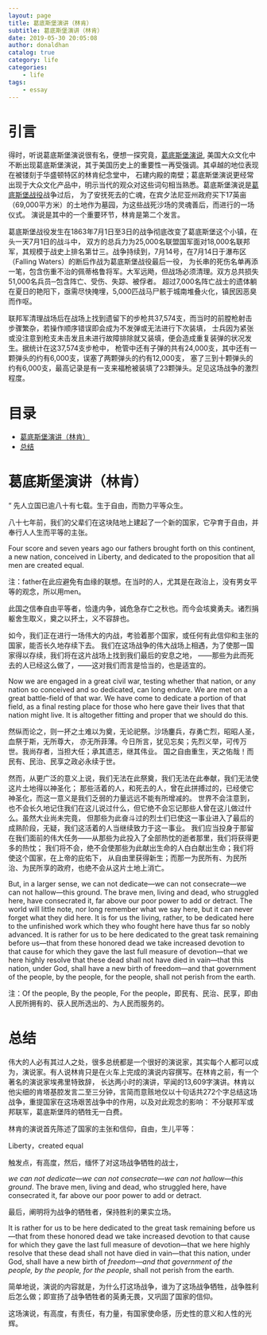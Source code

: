 ```yaml
---
layout: page
title: 葛底斯堡演讲（林肯）
subtitle: 葛底斯堡演讲（林肯）
date: 2019-05-30 20:05:08
author: donaldhan
catalog: true
category: life
categories:
    - life
tags:
    - essay
---
```


# 引言
得时，听说葛底斯堡演说很有名，便想一探究竟，[葛底斯堡演说][], 美国大众文化中不断出现葛底斯堡演说，其于美国历史上的重要性一再受强调。其卓越的地位表现在被镂刻于华盛顿特区的林肯纪念堂中，
石建内殿的南壁；葛底斯堡演说更经常出现于大众文化产品中，明示当代的观众对这些词句相当熟悉。葛底斯堡演说是[葛底斯堡战役][]战争过后，
为了安抚死去的亡魂，在宾夕法尼亚州政府买下17英亩（69,000平方米）的土地作为墓园，为这些战死沙场的灵魂善后，而进行的一场仪式。
演说是其中的一个重要环节，林肯是第二个发言。

葛底斯堡战役发生在1863年7月1日至3日的战争彻底改变了葛底斯堡这个小镇，在头一天7月1日的战斗中，
双方的总兵力为25,000名联盟国军面对18,000名联邦军，其规模于战史上排名第廿三。战争持续到，7月14号，在7月14日于瀑布区（Falling Waters）的断后作战为葛底斯堡战役最后一役，
为长串的死伤名单再添一笔，包含伤重不治的佩蒂格鲁将军。大军远飏，但战场必须清理。双方总共损失51,000名兵员─包含阵亡、受伤、失踪、被俘者。
超过7,000名阵亡战士的遗体躺在夏日的艳阳下，亟需尽快掩埋，5,000匹战马尸骸于城南堆叠火化，镇民因恶臭而作呕。

联邦军清理战场后在战场上找到遗留下的步枪共37,574支，而当时的前膛枪射击步骤繁杂，若操作顺序错误即会成为不发弹或无法进行下次装填，
士兵因为紧张或没注意到枪支未击发且未进行故障排除就又装填，便会造成重复装弹的状况发生。据统计在这37,574支步枪中，
枪管中还有子弹的共有24,000支，其中还有一颗弹头的约有6,000支，误塞了两颗弹头的约有12,000支，
塞了三到十颗弹头的约有6,000支，最高记录是有一支来福枪被装填了23颗弹头。足见这场战争的激烈程度。



[葛底斯堡演说]:https://zh.wikipedia.org/wiki/%E8%93%8B%E8%8C%B2%E5%A0%A1%E6%BC%94%E8%AA%AA "葛底斯堡演说"
[葛底斯堡战役]: https://zh.wikipedia.org/wiki/%E8%93%8B%E8%8C%A8%E5%A0%A1%E4%B9%8B%E5%BD%B9 "葛底斯堡战役"


# 目录
* [葛底斯堡演讲（林肯）](#葛底斯堡演讲（林肯）)
* [总结](#总结)


# 葛底斯堡演讲（林肯）

“	先人立国已逾八十有七载。生于自由，而勠力平等众生。

八十七年前，我们的父辈们在这块陆地上建起了一个新的国家，它孕育于自由，并奉行人人生而平等的主张。

Four score and seven years ago our fathers brought forth on this continent, a new nation,
conceived in Liberty, and dedicated to the proposition that all men are created equal.

注：father在此应避免有血缘的联想。在当时的人，尤其是在政治上，没有男女平等的观念，所以用men。


此国之信奉自由平等者，恰逢内争，诚危急存亡之秋也。而今会垓奠勇夫。诸烈捐躯舍生取义，奠之以抔土，义不容辞也。

如今，我们正在进行一场伟大的内战，考验着那个国家，或任何有此信仰和主张的国家，能否长久地存续下去。
我们在这场战争的伟大战场上相遇，为了使那一国家得以存续，我们将在这片战场上找到我们最后的安息之地，
——那些为此而死去的人已经这么做了，——这对我们而言是恰当的，也是适宜的。

Now we are engaged in a great civil war, testing whether that nation,
or any nation so conceived and so dedicated, can long endure.
We are met on a great battle-field of that war. We have come to dedicate a portion of that field,
as a final resting place for those who here gave their lives that that nation might live.
It is altogether fitting and proper that we should do this.


然纵而论之，则一抔之土难以为奠，无论祀祭。沙场鏖兵，存勇亡烈，昭昭人圣，血祭于斯，无所尊大，
亦无所菲薄。今日所言，犹见忘矣；先烈义举，可传万世。我尚存者，当担大任；承其遗志，继其伟业。
国之自由重生，天之佑哉！而民有、民治、民享之政必永续于世。

然而，从更广泛的意义上说，我们无法在此祭奠，我们无法在此奉献，我们无法使这片土地得以神圣化；
那些活着的人，和死去的人，曾在此拼搏过的，已经使它神圣化，而这一意义是我们乏弱的力量远远不能有所增减的。
世界不会注意到，也不会长久地记住我们在这儿说过什么，但它绝不会忘记那些人曾在这儿做过什么。虽然大业尚未完竟，
但那些为此奋斗过的烈士们已使这一事业进入了最后的成熟阶段，无疑，我们这活着的人当继续致力于这一事业。
我们应当投身于那留在我们面前的伟大任务——从那些为此投入了全部热忱的逝者那里，我们将获得更多的热忱；
我们将不会，绝不会使那些为此献出生命的人白白献出生命；我们将使这个国家，在上帝的庇佑下，
从自由里获得新生；而那一为民所有、为民所治、为民所享的政府，也绝不会从这片土地上消亡。

But, in a larger sense, we can not dedicate—we can not consecrate—we can not hallow—this ground.
The brave men, living and dead, who struggled here, have consecrated it,
far above our poor power to add or detract. The world will little note,
nor long remember what we say here, but it can never forget what they did here.
It is for us the living, rather, to be dedicated here to the unfinished work which they who fought here have thus far so nobly advanced.
It is rather for us to be here dedicated to the great task remaining before us—that from these honored dead we take increased devotion to that cause for which they gave the last full measure of devotion—that we here highly resolve that these dead shall not have died in vain—that this nation,
under God, shall have a new birth of freedom—and that government of the people, by the people, for the people, shall not perish from the earth.

注：Of the people, By the people, For the people，即民有、民治、民享，即由人民所拥有的、获人民所选出的、为人民而服务的。


# 总结
伟大的人必有其过人之处，很多总统都是一个很好的演说家，其实每个人都可以成为，演说家。有人说林肯只是在火车上完成的演说内容撰写。在林肯之前，有一个著名的演说家埃弗里特致辞，
长达两小时的演讲，罕闻的13,609字演讲。林肯以他尖细的肯塔基腔发言二至三分钟，言简而意赅地仅以十句话共272个字总结这场战争，重提国家在这场艰苦战争中的作用，以及对此观念的影响：
不分联邦军或邦联军，葛底斯堡阵的牺牲无一白费。

林肯的演说首先陈述了国家的主张和信仰，自由，生儿平等：

Liberty，created equal

触发点，有高度，然后，缅怀了对这场战争牺牲的战士，

*we can not dedicate—we can not consecrate—we can not hallow—this ground*.
The brave men, living and dead, who struggled here, have consecrated it,
far above our poor power to add or detract.

最后，阐明将为战争的牺牲者，保持胜利的果实立场。

It is rather for us to be here dedicated to the great task remaining before us—that from these honored dead we take increased devotion to that cause for which they gave the last full measure of devotion—that we here highly resolve that these dead shall not have died in vain—that this nation,
under God, shall have a new birth of *freedom—and that government of the people, by the people, for the people*, shall not perish from the earth.

简单地说，演说的内容就是，为什么打这场战争，谁为了这场战争牺牲，战争胜利后怎么做；即宣扬了战争牺牲者的英勇无畏，又巩固了国家的信仰。

这场演说，有高度，有责任，有力量，有国家使命感，历史性的意义和人性的光辉。

